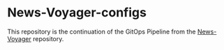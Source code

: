 # News-Voyager-configs

This repository is the continuation of the GitOps Pipeline from the [News-Voyager](https://github.com/Devs-At-Work/News-Voyager) repository.
